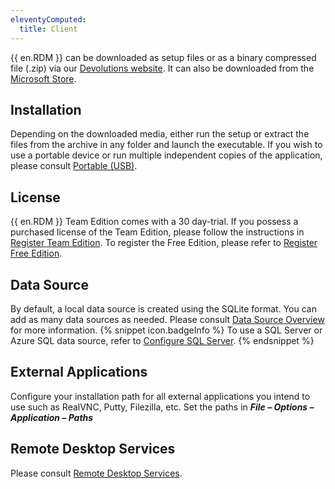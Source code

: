 ```yaml
---
eleventyComputed:
  title: Client
---
```

{{ en.RDM }} can be downloaded as setup files or as a binary compressed file (.zip) via our [Devolutions website](https://devolutions.net/remote-desktop-manager/home/download). It can also be downloaded from the [Microsoft Store](https://apps.microsoft.com/store/detail/devolutions-remote-desktop-manager/XPFCXHF337W98S). 

## Installation 

Depending on the downloaded media, either run the setup or extract the files from the archive in any folder and launch the executable. If you wish to use a portable device or run multiple independent copies of the application, please consult [Portable (USB)](/rdm/windows/installation/client/portable-usb/). 

## License 

{{ en.RDM }} Team Edition comes with a 30 day-trial. If you possess a purchased license of the Team Edition, please follow the instructions in [Register Team Edition](/rdm/windows/installation/client/registration/team-edition/). To register the Free Edition, please refer to [Register Free Edition](/rdm/windows/installation/client/registration/free-edition/). 

## Data Source 

By default, a local data source is created using the SQLite format. You can add as many data sources as needed. Please consult [Data Source Overview](/rdm/windows/data-sources/) for more information. 
{% snippet icon.badgeInfo %} 
To use a SQL Server or Azure SQL data source, refer to [Configure SQL Server](/rdm/windows/data-sources/data-sources-types/advanced-data-sources/microsoft-sql-server/configure/). 
{% endsnippet %}
 

## External Applications 

Configure your installation path for all external applications you intend to use such as RealVNC, Putty, Filezilla, etc. Set the paths in ***File – Options – Application – Paths*** 

## Remote Desktop Services 

Please consult [Remote Desktop Services](/rdm/windows/installation/client/terminal-services/).
